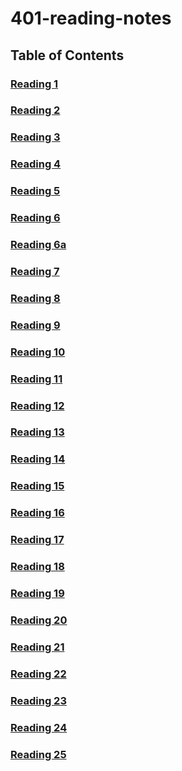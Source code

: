 # 401-reading-notes

## Table of Contents

### [Reading 1](https://racarter1215.github.io/reading-notes-401/reading-01)
### [Reading 2](https://racarter1215.github.io/reading-notes-401/reading-02)
### [Reading 3](https://racarter1215.github.io/reading-notes-401/reading-03)
### [Reading 4](https://racarter1215.github.io/reading-notes-401/reading-04)
### [Reading 5](https://racarter1215.github.io/reading-notes-401/reading-05)
### [Reading 6](https://racarter1215.github.io/reading-notes-401/reading-06)
### [Reading 6a](https://racarter1215.github.io/reading-notes-401/reading-06a)
### [Reading 7](https://racarter1215.github.io/reading-notes-401/reading-07)
### [Reading 8](https://racarter1215.github.io/reading-notes-401/reading-08)
### [Reading 9](https://racarter1215.github.io/reading-notes-401/reading-09)
### [Reading 10](https://racarter1215.github.io/reading-notes-401/reading-10)
### [Reading 11](https://racarter1215.github.io/reading-notes-401/reading-11)
### [Reading 12](https://racarter1215.github.io/reading-notes-401/reading-12)
### [Reading 13](https://racarter1215.github.io/reading-notes-401/reading-13)
### [Reading 14](https://racarter1215.github.io/reading-notes-401/reading-14)
### [Reading 15](https://racarter1215.github.io/reading-notes-401/reading-15)
### [Reading 16](https://racarter1215.github.io/reading-notes-401/reading-16)
### [Reading 17](https://racarter1215.github.io/reading-notes-401/reading-17)
### [Reading 18](https://racarter1215.github.io/reading-notes-401/reading-18)
### [Reading 19](https://racarter1215.github.io/reading-notes-401/reading-19)
### [Reading 20](https://racarter1215.github.io/reading-notes-401/reading-20)
### [Reading 21](https://racarter1215.github.io/reading-notes-401/reading-21)
### [Reading 22](https://racarter1215.github.io/reading-notes-401/reading-22)
### [Reading 23](https://racarter1215.github.io/reading-notes-401/reading-23)
### [Reading 24](https://racarter1215.github.io/reading-notes-401/reading-24)
### [Reading 25](https://racarter1215.github.io/reading-notes-401/reading-25)
